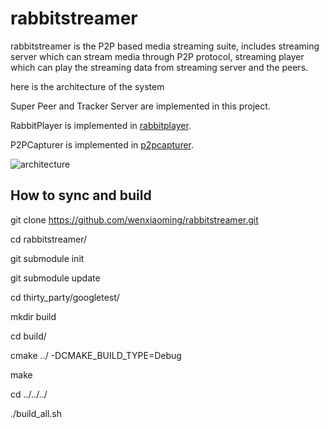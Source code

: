 # rabbitstreamer
rabbitstreamer is the P2P based media streaming suite, includes streaming server which can stream media through P2P protocol, streaming player which can play the streaming data from streaming server and the peers.

here is the architecture of the system

Super Peer and Tracker Server are implemented in this project.

RabbitPlayer is implemented in [rabbitplayer](https://github.com/wenxiaoming/rabbitplayer).

P2PCapturer is implemented in [p2pcapturer](https://github.com/wenxiaoming/p2pcapturer).

![architecture](https://github.com/wenxiaoming/rabbitstreamer/blob/master/doc/architecture.png)

## How to sync and build

git clone https://github.com/wenxiaoming/rabbitstreamer.git

cd rabbitstreamer/

git submodule init

git submodule update

cd thirty_party/googletest/

mkdir build

cd build/

cmake ../ -DCMAKE_BUILD_TYPE=Debug

make

cd ../../../

./build_all.sh 


